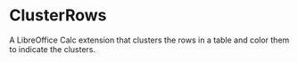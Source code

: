 # ClusterRows
A LibreOffice Calc extension that clusters the rows in a table and color them to indicate the clusters.
